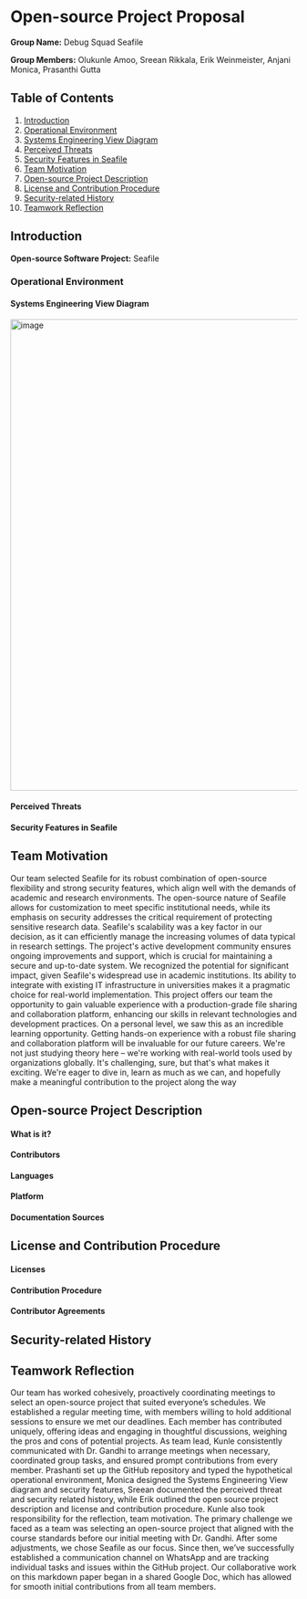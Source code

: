 # Open-source Project Proposal

**Group Name:** Debug Squad Seafile

**Group Members:** Olukunle Amoo, Sreean Rikkala, Erik Weinmeister, Anjani Monica, Prasanthi Gutta


## Table of Contents

1. [Introduction](#introduction)
2. [Operational Environment](#operational-environment)
3. [Systems Engineering View Diagram](#systems-engineering-view-diagram)
4. [Perceived Threats](#perceived-threats)
5. [Security Features in Seafile](#security-features-in-seafile)
6. [Team Motivation](#team-motivation)
7. [Open-source Project Description](#open-source-project-description)
8. [License and Contribution Procedure](#license-and-contribution-procedure)
9. [Security-related History](#security-related-history)
10. [Teamwork Reflection](#teamwork-reflection)


## Introduction


**Open-source Software Project:** Seafile


### Operational Environment

#### Systems Engineering View Diagram 
<img width="826" alt="image" src="https://github.com/user-attachments/assets/4daa7768-7fcb-4480-a371-bc29d97a0ba3">


####  Perceived Threats


#### Security Features in Seafile


## Team Motivation
Our team selected Seafile for its robust combination of open-source flexibility and strong security features, which align well with the demands of academic and research environments. The open-source nature of Seafile allows for customization to meet specific institutional needs, while its emphasis on security addresses the critical requirement of protecting sensitive research data.
Seafile's scalability was a key factor in our decision, as it can efficiently manage the increasing volumes of data typical in research settings. The project's active development community ensures ongoing improvements and support, which is crucial for maintaining a secure and up-to-date system.
We recognized the potential for significant impact, given Seafile's widespread use in academic institutions. Its ability to integrate with existing IT infrastructure in universities makes it a pragmatic choice for real-world implementation. This project offers our team the opportunity to gain valuable experience with a production-grade file sharing and collaboration platform, enhancing our skills in relevant technologies and development practices.
On a personal level, we saw this as an incredible learning opportunity. Getting hands-on experience with a robust file sharing and collaboration platform will be invaluable for our future careers. We're not just studying theory here – we're working with real-world tools used by organizations globally. It's challenging, sure, but that's what makes it exciting. We're eager to dive in, learn as much as we can, and hopefully make a meaningful contribution to the project along the way



## Open-source Project Description
#### What is it?


#### Contributors 




#### Languages


#### Platform


#### Documentation Sources



## License and Contribution Procedure
#### Licenses
 


#### Contribution Procedure


#### Contributor Agreements



## Security-related History




## Teamwork Reflection
Our team has worked cohesively, proactively coordinating meetings to select an open-source project that suited everyone’s schedules. We established a regular meeting time, with members willing to hold additional sessions to ensure we met our deadlines. Each member has contributed uniquely, offering ideas and engaging in thoughtful discussions, weighing the pros and cons of potential projects.
As team lead, Kunle consistently communicated with Dr. Gandhi to arrange meetings when necessary, coordinated group tasks, and ensured prompt contributions from every member. Prashanti set up the GitHub repository and typed the hypothetical operational environment, Monica designed the Systems Engineering View diagram and security features, Sreean documented the perceived threat and security related history, while Erik outlined the open source project description and license and contribution procedure. Kunle also took responsibility for the reflection, team motivation.
The primary challenge we faced as a team was selecting an open-source project that aligned with the course standards before our initial meeting with Dr. Gandhi. After some adjustments, we chose Seafile as our focus. Since then, we’ve successfully established a communication channel on WhatsApp and are tracking individual tasks and issues within the GitHub project. Our collaborative work on this markdown paper began in a shared Google Doc, which has allowed for smooth initial contributions from all team members.
